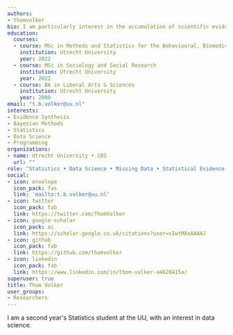 ```yaml
---
authors:
- thomvolker
bio: I am particularly interest in the accumulation of scientific evidence and missing data, that is, making correct inferences from multiple studies with missing data.
education:
  courses:
  - course: MSc in Methods and Statistics for the Behavioural, Biomedical and Social Sciences
    institution: Utrecht University
    year: 2022
  - course: MSc in Sociology and Social Research
    institution: Utrecht University
    year: 2022
  - course: BA in Liberal Arts & Sciences
    institution: Utrecht University
    year: 2008
email: "t.b.volker@uu.nl"
interests:
- Evidence Synthesis
- Bayesian Methods
- Statistics
- Data Science
- Programming
organizations:
- name: Utrecht University • CBS
  url: ""
role: "Statistics • Data Science • Missing Data • Statistical Evidence Synthesis \n\n Student Assistent"
social:
- icon: envelope
  icon_pack: fas
  link: 'mailto:t.b.volker@uu.nl'
- icon: twitter
  icon_pack: fab
  link: https://twitter.com/ThomVolker
- icon: google-scholar
  icon_pack: ai
  link: https://scholar.google.co.uk/citations?user=sIwtMXoAAAAJ
- icon: github
  icon_pack: fab
  link: https://github.com/thomvolker
- icon: linkedin
  icon_pack: fab
  link: https://www.linkedin.com/in/thom-volker-a4620415a/
superuser: true
title: Thom Volker
user_groups:
- Researchers
---
```


I am a second year's Statistics student at the UU, with an interest in data science.
